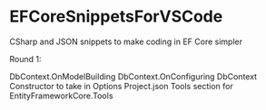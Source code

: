 # EFCoreSnippetsForVSCode
CSharp and JSON snippets to make coding in EF Core simpler

Round 1:

DbContext.OnModelBuilding
DbContext.OnConfiguring
DbContext Constructor to take in Options
Project.json Tools section for EntityFrameworkCore.Tools

